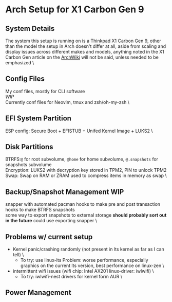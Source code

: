 # Arch Setup for X1 Carbon Gen 9 
## System Details 
The system this setup is running on is a Thinkpad X1 Carbon Gen 9, other than the model the setup in Arch doesn't differ at all, aside from scaling and display issues across different makes and models, anything noted in the X1 Carbon Gen article on the [ArchWiki](https://wiki.archlinux.org/title/Lenovo_ThinkPad_X1_Carbon_(Gen_9)) will not be said, unless needed to be emphasized \
## Config Files
My conf files, mostly for CLI software \
*WIP* \
Currently conf files for Neovim, tmux and zsh/oh-my-zsh \
## EFI System Partition 
ESP config: Secure Boot + EFISTUB + Unifed Kernel Image + LUKS2 \
## Disk Partitions 
BTRFS:`@` for root subvolume, `@home` for home subvolume, `@.snapshots` for snapshots subvolume \
Encryption: LUKS2 with decryption key stored in TPM2, PIN to unlock TPM2 \
Swap: Swap on RAM or ZRAM used to compress items in memory as swap \
## Backup/Snapshot Management **WIP** 
snapper with automated pacman hooks to make pre and post transaction hooks to make BTRFS snapshots \
some way to export snapshots to external storage **should probably sort out in the future** could use exporting snapper \
## Problems w/ current setup 
- Kernel panic/crashing randomly (not present in lts kernel as far as I can tell) \
    - To try: use linux-lts Problem: worse performance, especially graphics on the current lts version, best performance on linux-zen \
- intermittent wifi issues (wifi chip: Intel AX201 linux-driver: iwlwifi) \
    - To try: iwlwifi-nest drivers for kernel form AUR \
## Power Management
